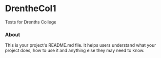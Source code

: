 DrentheCol1
===========

Tests for Drenths College

### About

This is your project's README.md file. It helps users understand what your
project does, how to use it and anything else they may need to know.